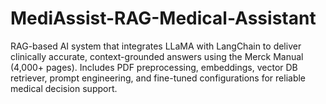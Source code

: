 # MediAssist-RAG-Medical-Assistant
RAG-based AI system that integrates LLaMA with LangChain to deliver clinically accurate, context-grounded answers using the Merck Manual (4,000+ pages). Includes PDF preprocessing, embeddings, vector DB retriever, prompt engineering, and fine-tuned configurations for reliable medical decision support.

